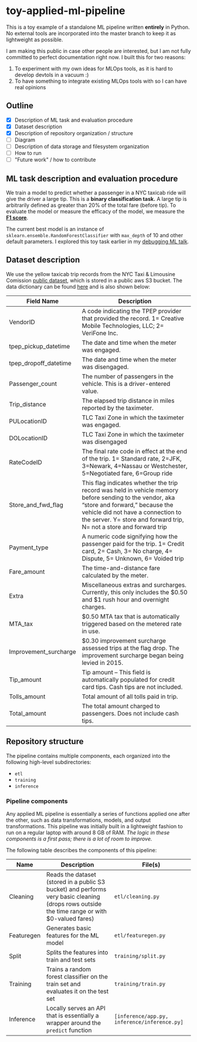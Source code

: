 # toy-applied-ml-pipeline

This is a toy example of a standalone ML pipeline written **entirely** in Python. No external tools are incorporated into the master branch to keep it as lightweight as possible. 

I am making this public in case other people are interested, but I am not fully committed to perfect documentation right now. I built this for two reasons:

1. To experiment with my own ideas for MLOps tools, as it is hard to develop devtols in a vacuum :) 
2. To have something to integrate existing MLOps tools with so I can have real opinions

## Outline

- [x] Description of ML task and evaluation procedure
- [x] Dataset description 
- [x] Description of repository organization / structure
- [ ] Diagram
- [ ] Description of data storage and filesystem organization
- [ ] How to run
- [ ] "Future work" / how to contribute

## ML task description and evaluation procedure

We train a model to predict whether a passenger in a NYC taxicab ride will give the driver a large tip. This is a **binary classification task.** A large tip is arbitrarily defined as greater than 20% of the total fare (before tip). To evaluate the model or measure the efficacy of the model, we measure the [**F1 score**](https://en.wikipedia.org/wiki/F-score).

The current best model is an instance of `sklearn.ensemble.RandomForestClassifier` with `max_depth` of 10 and other default parameters. I explored this toy task earlier in my [debugging ML talk](https://github.com/shreyashankar/debugging-ml-talk).

## Dataset description

We use the yellow taxicab trip records from the NYC Taxi & Limousine Comission [public dataset](https://www1.nyc.gov/site/tlc/about/tlc-trip-record-data.page), which is stored in a public aws S3 bucket. The data dictionary can be found [here](https://www1.nyc.gov/assets/tlc/downloads/pdf/data_dictionary_trip_records_yellow.pdf) and is also shown below:

| Field Name      | Description |
| ----------- | ----------- |
| VendorID      | A code indicating the TPEP provider that provided the record. 1= Creative Mobile Technologies, LLC; 2= VeriFone Inc.       |
| tpep_pickup_datetime   | The date and time when the meter was engaged.        |
| tpep_dropoff_datetime   | The date and time when the meter was disengaged.        |
| Passenger_count   | The number of passengers in the vehicle. This is a driver-entered value.      |
| Trip_distance   | The elapsed trip distance in miles reported by the taximeter.      |
| PULocationID   | TLC Taxi Zone in which the taximeter was engaged.      |
| DOLocationID   | TLC Taxi Zone in which the taximeter was disengaged      |
| RateCodeID   | The final rate code in effect at the end of the trip. 1= Standard rate, 2=JFK, 3=Newark, 4=Nassau or Westchester, 5=Negotiated fare, 6=Group ride     |
| Store_and_fwd_flag | This flag indicates whether the trip record was held in vehicle memory before sending to the vendor, aka “store and forward,” because the vehicle did not have a connection to the server. Y= store and forward trip, N= not a store and forward trip |
| Payment_type | A numeric code signifying how the passenger paid for the trip. 1= Credit card, 2= Cash, 3= No charge, 4= Dispute, 5= Unknown, 6= Voided trip |
| Fare_amount | The time-and-distance fare calculated by the meter. | 
| Extra | Miscellaneous extras and surcharges. Currently, this only includes the $0.50 and $1 rush hour and overnight charges. |
| MTA_tax | $0.50 MTA tax that is automatically triggered based on the metered rate in use. | 
| Improvement_surcharge | $0.30 improvement surcharge assessed trips at the flag drop. The improvement surcharge began being levied in 2015. | 
| Tip_amount | Tip amount – This field is automatically populated for credit card tips. Cash tips are not included. | 
| Tolls_amount | Total amount of all tolls paid in trip. | 
| Total_amount | The total amount charged to passengers. Does not include cash tips. |

## Repository structure

The pipeline contains multiple components, each organized into the following high-level subdirectories:

* `etl`
* `training`
* `inference`

### Pipeline components

Any applied ML pipeline is essentially a series of functions applied one after the other, such as data transformations, models, and output transformations. This pipeline was initially built in a lightweight fashion to run on a regular laptop with around 8 GB of RAM. *The logic in these components is a first pass; there is a lot of room to improve.*

The following table describes the components of this pipeline:

| Name      | Description | File(s) |
| ----------- | ----------- | --- |
| Cleaning | Reads the dataset (stored in a public S3 bucket) and performs very basic cleaning (drops rows outside the time range or with $0-valued fares) | `etl/cleaning.py` |
| Featuregen | Generates basic features for the ML model | `etl/featuregen.py` | 
| Split | Splits the features into train and test sets | `training/split.py` |
| Training | Trains a random forest classifier on the train set and evaluates it on the test set | `training/train.py` |
| Inference | Locally serves an API that is essentially a wrapper around the `predict` function | `[inference/app.py, inference/inference.py]` |

<!-- ## Repository structure

Issues correspond to software tickets. Each PR is associated with a ticket.

Currently I have enabled repository interaction limits on anyone who is *not* a collaborator. -->

<!-- This is designed such that you need credentials (which you can store in `.env` file) to write to the data bucket, but you can read any files in the data bucket without credentials. -->

